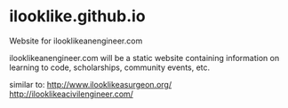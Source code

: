 # ilooklike.github.io
Website for ilooklikeanengineer.com

ilooklikeanengineer.com will be a static website containing information on learning to code, scholarships, community events, etc.

similar to:
http://www.ilooklikeasurgeon.org/
http://ilooklikeacivilengineer.com/
